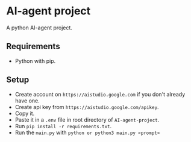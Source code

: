 # AI-agent project  
A python AI-agent project.  
## Requirements
- Python with pip.  
## Setup  
- Create account on `https://aistudio.google.com` if you don't already have one.
- Create api key from `https://aistudio.google.com/apikey`.
- Copy it.
- Paste it in a `.env` file in root directory of `AI-agent-project`.
- Run `pip install -r requirements.txt`.
- Run the `main.py` with `python or python3 main.py <prompt>`
